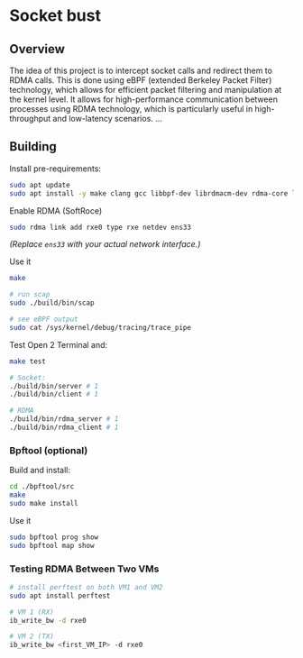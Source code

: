 
# Socket bust

## Overview

The idea of this project is to intercept socket calls and redirect them to RDMA calls. This is done using eBPF (extended Berkeley Packet Filter) technology, which allows for efficient packet filtering and manipulation at the kernel level.
It allows for high-performance communication between processes using RDMA technology, which is particularly useful in high-throughput and low-latency scenarios.
...

## Building

Install pre-requirements:
```sh
sudo apt update
sudo apt install -y make clang gcc libbpf-dev librdmacm-dev rdma-core libibverbs-dev
```

Enable RDMA (SoftRoce)

```sh
sudo rdma link add rxe0 type rxe netdev ens33
```
_(Replace `ens33` with your actual network interface.)_

Use it
```sh
make

# run scap
sudo ./build/bin/scap

# see eBPF output
sudo cat /sys/kernel/debug/tracing/trace_pipe
```

Test
Open 2 Terminal and:
```sh
make test

# Socket:
./build/bin/server # 1
./build/bin/client # 1

# RDMA
./build/bin/rdma_server # 1
./build/bin/rdma_client # 1

```


### Bpftool (optional)

Build and install:
```sh
cd ./bpftool/src
make
sudo make install
```

Use it
```sh
sudo bpftool prog show
sudo bpftool map show
```

### Testing RDMA Between Two VMs

```bash
# install perftest on both VM1 and VM2
sudo apt install perftest

# VM 1 (RX)
ib_write_bw -d rxe0

# VM 2 (TX)
ib_write_bw <first_VM_IP> -d rxe0
```





